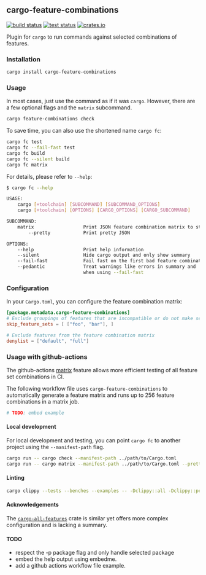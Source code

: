 ## cargo-feature-combinations

[<img alt="build status" src="https://img.shields.io/github/actions/workflow/status/romnn/cargo-feature-combinations/build.yml?label=build">](https://github.com/romnn/cargo-feature-combinations/actions/workflows/build.yml)
[<img alt="test status" src="https://img.shields.io/github/actions/workflow/status/romnn/cargo-feature-combinations/test.yml?label=test">](https://github.com/romnn/cargo-feature-combinations/actions/workflows/test.yml)
[<img alt="crates.io" src="https://img.shields.io/crates/v/cargo-feature-combinations">](https://crates.io/crates/cargo-feature-combinations)

Plugin for `cargo` to run commands against selected combinations of features.

### Installation

```bash
cargo install cargo-feature-combinations
```

### Usage

In most cases, just use the command as if it was `cargo`.
However, there are a few optional flags and the `matrix` subcommand.

```bash
cargo feature-combinations check
```

To save time, you can also use the shortened name `cargo fc`:

```bash
cargo fc test
cargo fc --fail-fast test
cargo fc build
cargo fc --silent build
cargo fc matrix
```

For details, please refer to `--help`:

```bash
$ cargo fc --help

USAGE:
    cargo [+toolchain] [SUBCOMMAND] [SUBCOMMAND_OPTIONS]
    cargo [+toolchain] [OPTIONS] [CARGO_OPTIONS] [CARGO_SUBCOMMAND]

SUBCOMMAND:
    matrix                  Print JSON feature combination matrix to stdout
        --pretty            Print pretty JSON

OPTIONS:
    --help                  Print help information
    --silent                Hide cargo output and only show summary
    --fail-fast             Fail fast on the first bad feature combination
    --pedantic              Treat warnings like errors in summary and
                            when using --fail-fast
```

### Configuration

In your `Cargo.toml`, you can configure the feature combination matrix:

```toml
[package.metadata.cargo-feature-combinations]
# Exclude groupings of features that are incompatible or do not make sense
skip_feature_sets = [ ["foo", "bar"], ]

# Exclude features from the feature combination matrix
denylist = ["default", "full"]
```

### Usage with github-actions

The github-actions [matrix](https://docs.github.com/en/actions/using-jobs/using-a-matrix-for-your-jobs) feature allows more efficient testing of all feature set combinations in CI.

The following workflow file uses `cargo-feature-combinations` to automatically generate a feature matrix and runs up to 256 feature combinations in a matrix job.

```yaml
# TODO: embed example
```

#### Local development

For local development and testing, you can point `cargo fc` to another project using
the `--manifest-path` flag.

```bash
cargo run -- cargo check --manifest-path ../path/to/Cargo.toml
cargo run -- cargo matrix --manifest-path ../path/to/Cargo.toml --pretty
```

#### Linting

```bash
cargo clippy --tests --benches --examples -- -Dclippy::all -Dclippy::pedantic
```

#### Acknowledgements

The [`cargo-all-features`](https://crates.io/crates/cargo-all-features) crate is similar yet offers more complex configuration and is lacking a summary.

#### TODO

- respect the -p package flag and only handle selected package
- embed the help output using embedme.
- add a github actions workflow file example.
